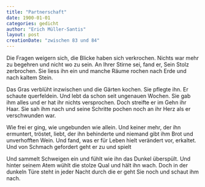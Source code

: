 ```yaml
---
title: "Partnerschaft"
date: 1900-01-01
categories: gedicht
author: "Erich Müller-Santis"
layout: post
creationDate: "zwischen 83 und 84"
---
```

Die Fragen weigern sich, die Blicke haben sich verkrochen.
Nichts war mehr zu begehren und nicht wo zu sein.
An Ihrer Stirne sei, fand er, Sein Stolz zerbrochen.
Sie liess ihn ein und manche Räume rochen
nach Erde und nach kaltem Stein.

Das Gras verblüht inzwischen und die Gärten kochen.
Sie pflegte ihn. Er schaute querfeldein.
Und lebt da schon seit ungenauen Wochen.
Sie gab ihm alles und er hat ihr nichts versprochen.
Doch streifte er im Gehn ihr Haar.
Sie sah ihm nach und seine Schritte pochen
noch an ihr Herz als er verschwunden war.

Wie frei er ging, wie ungebunden wie allein.
Und keiner mehr, der ihn ermuntert, tröstet, liebt,
der ihn behinderte und niemand gibt
ihm Brot und unverhofften Wein.
Und fand, was er für Leben hielt
verändert vor, erkaltet. Und von Schmach
gefordert geht er zu und spielt

Und sammelt Schweigen ein und fühlt
wie ihn das Dunkel überspült.
Und hinter seinem Atem wühlt
die stolze Qual und hält ihn wach.
Doch in der dunkeln Türe steht
in jeder Nacht durch die er geht
Sie noch und schaut ihm nach.
